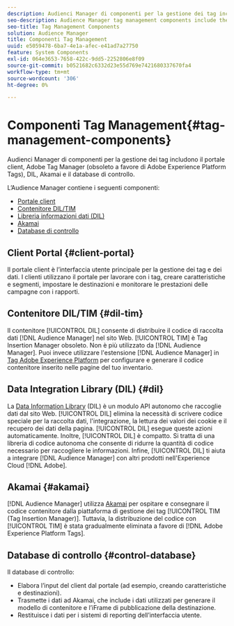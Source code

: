 ```yaml
---
description: Audienci Manager di componenti per la gestione dei tag includono il portale client, Adobe Tag Manager (obsoleto a favore di Adobe Experience Platform Launch), DIL, Akamai e il database di controllo.
seo-description: Audience Manager tag management components include the client portal, Adobe Tag Manager (deprecated in favor of Adobe Experience Platform Launch), DIL, Akamai, and the control database.
seo-title: Tag Management Components
solution: Audience Manager
title: Componenti Tag Management
uuid: e5059478-6ba7-4e1a-afec-e41ad7a27750
feature: System Components
exl-id: 064e3653-7658-422c-9dd5-2252806e8f09
source-git-commit: b0521682c6332d23e55d769e7421680337670fa4
workflow-type: tm+mt
source-wordcount: '306'
ht-degree: 0%

---
```


# Componenti Tag Management{#tag-management-components}

Audienci Manager di componenti per la gestione dei tag includono il portale client, Adobe Tag Manager (obsoleto a favore di Adobe Experience Platform Tags), DIL, Akamai e il database di controllo.

<!-- 

c_comptag.xml

 -->

L’Audience Manager contiene i seguenti componenti:

* [Portale client](../../reference/system-components/components-tag-management.md#client-portal)
* [Contenitore DIL/TIM](../../reference/system-components/components-tag-management.md#dil-tim)
* [Libreria informazioni dati (DIL)](../../reference/system-components/components-tag-management.md#dil)
* [Akamai](../../reference/system-components/components-tag-management.md#akamai)
* [Database di controllo](../../reference/system-components/components-tag-management.md#control-database)

## Client Portal {#client-portal}

Il portale client è l’interfaccia utente principale per la gestione dei tag e dei dati. I clienti utilizzano il portale per lavorare con i tag, creare caratteristiche e segmenti, impostare le destinazioni e monitorare le prestazioni delle campagne con i rapporti.

## Contenitore DIL/TIM {#dil-tim}

Il contenitore [!UICONTROL DIL] consente di distribuire il codice di raccolta dati [!DNL Audience Manager] nel sito Web. [!UICONTROL TIM] è Tag Insertion Manager obsoleto. Non è più utilizzato da [!DNL Audience Manager]. Puoi invece utilizzare l&#39;estensione [!DNL Audience Manager] in [Tag Adobe Experience Platform](https://experienceleague.adobe.com/docs/experience-platform/tags/extensions/adobe/audience-manager/overview.html?lang=it) per configurare e generare il codice contenitore inserito nelle pagine del tuo inventario.

## Data Integration Library (DIL) {#dil}

La [Data Information Library](../../dil/dil-overview.md) (DIL) è un modulo API autonomo che raccoglie dati dal sito Web. [!UICONTROL DIL] elimina la necessità di scrivere codice speciale per la raccolta dati, l&#39;integrazione, la lettura dei valori dei cookie e il recupero dei dati della pagina. [!UICONTROL DIL] esegue queste azioni automaticamente. Inoltre, [!UICONTROL DIL] è compatto. Si tratta di una libreria di codice autonoma che consente di ridurre la quantità di codice necessario per raccogliere le informazioni. Infine, [!UICONTROL DIL] ti aiuta a integrare [!DNL Audience Manager] con altri prodotti nell&#39;Experience Cloud [!DNL Adobe].

## Akamai {#akamai}

[!DNL Audience Manager] utilizza [Akamai](https://www.akamai.com/us/en/about/) per ospitare e consegnare il codice contenitore dalla piattaforma di gestione dei tag [!UICONTROL TIM (Tag Insertion Manager)]. Tuttavia, la distribuzione del codice con [!UICONTROL TIM] è stata gradualmente eliminata a favore di [!DNL Adobe Experience Platform Tags].

## Database di controllo {#control-database}

Il database di controllo:

* Elabora l’input del client dal portale (ad esempio, creando caratteristiche e destinazioni).
* Trasmette i dati ad Akamai, che include i dati utilizzati per generare il modello di contenitore e l’iFrame di pubblicazione della destinazione.
* Restituisce i dati per i sistemi di reporting dell’interfaccia utente.

